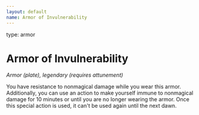 ```yaml
---
layout: default
name: Armor of Invulnerability
---
```

type: armor

# Armor of Invulnerability 
_Armor (plate), legendary (requires attunement)_ 

You have resistance to nonmagical damage while you wear this armor. Additionally, you can use an action to make yourself immune to nonmagical damage for 10 minutes or until you are no longer wearing the armor. Once this special action is used, it can't be used again until the next dawn. 